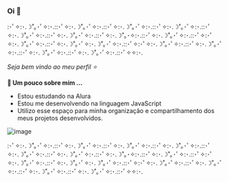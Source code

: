 ### Oi 👋

:･ﾟ✧:･.☽˚｡･ﾟ✧:･.::･ﾟ✧:･.☽˚｡･ﾟ✧:･.::･ﾟ✧:･.☽˚｡･ﾟ✧:･.::･ﾟ✧:･.☽˚｡･ﾟ✧:･.::･ﾟ✧:･.☽˚｡･ﾟ✧:･.::･ﾟ✧:･.☽˚｡･ﾟ✧:･.::･ﾟ✧:･.☽˚｡･✧:･.::･ﾟ✧:･.☽˚｡･ﾟ✧:･.::･ﾟ✧:･ﾟ✧:･.☽˚｡･ﾟ✧:･.::･ﾟ✧:･.☽˚｡･ﾟ✧:･.☽˚｡･ﾟ✧:･.::･ﾟ✧:･ﾟ✧:･.☽˚｡･ﾟ✧:･.::･ﾟ✧:･.☽˚｡･ﾟ✧:･.::･ﾟ✧:･.☽˚｡･ﾟ✧:･.::･ﾟ✧:･.☽˚｡･ﾟ✧:･.::･ﾟ✧✧:･.


_Seja bem vindo ao meu perfil ⭐️_

**💬 Um pouco sobre mim ...**

- Estou estudando na Alura
- Estou me desenvolvendo na linguagem JavaScript
- Utilizo esse espaço para minha organização e compartilhamento dos meus projetos desenvolvidos.


![image](https://github.com/Cale311/Cale311/assets/173812252/ba3d3753-876a-4151-bdc9-cdb14f7a55cb)

:･ﾟ✧:･.☽˚｡･ﾟ✧:･.::･ﾟ✧:･.☽˚｡･ﾟ✧:･.::･ﾟ✧:･.☽˚｡･ﾟ✧:･.::･ﾟ✧:･.☽˚｡･ﾟ✧:･.::･ﾟ✧:･.☽˚｡･ﾟ✧:･.::･ﾟ✧:･.☽˚｡･ﾟ✧:･.::･ﾟ✧:･.☽˚｡･✧:･.::･ﾟ✧:･.☽˚｡･ﾟ✧:･.::･ﾟ✧:･ﾟ✧:･.☽˚｡･ﾟ✧:･.::･ﾟ✧:･.☽˚｡･ﾟ✧:･.☽˚｡･ﾟ✧:･.::･ﾟ✧:･ﾟ✧:･.☽˚｡･ﾟ✧:･.::･ﾟ✧:･.☽˚｡･ﾟ✧:･.::･ﾟ✧:･.☽˚｡･ﾟ✧:･.::･ﾟ✧:･.☽˚｡･ﾟ✧:･.::･ﾟ✧✧:･.
